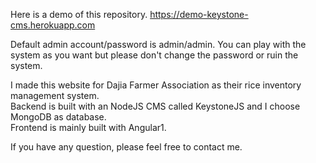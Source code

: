 Here is a demo of this repository.
https://demo-keystone-cms.herokuapp.com

Default admin account/password is admin/admin.
You can play with the system as you want but please don't change the password or ruin the system.  


I made this website for Dajia Farmer Association as their rice inventory management system.  
Backend is built with an NodeJS CMS called KeystoneJS and I choose MongoDB as database.  
Frontend is mainly built with Angular1.  

If you have any question, please feel free to contact me.  
